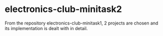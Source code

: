 # electronics-club-minitask2
From the repository electronics-club-minitask1, 2 projects are chosen and its implementation is dealt with in detail.
